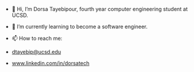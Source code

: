 - 👋 Hi, I’m Dorsa Tayebipour, fourth year computer engineering student at UCSD. 
- 🌱 I’m currently learning to become a software engineer. 

- 📫 How to reach me:
- dtayebip@ucsd.edu
- www.linkedin.com/in/dorsatech

<!---
Dorsa-lucky/Dorsa-lucky is a ✨ special ✨ repository because its `README.md` (this file) appears on your GitHub profile.
You can click the Preview link to take a look at your changes.
--->
